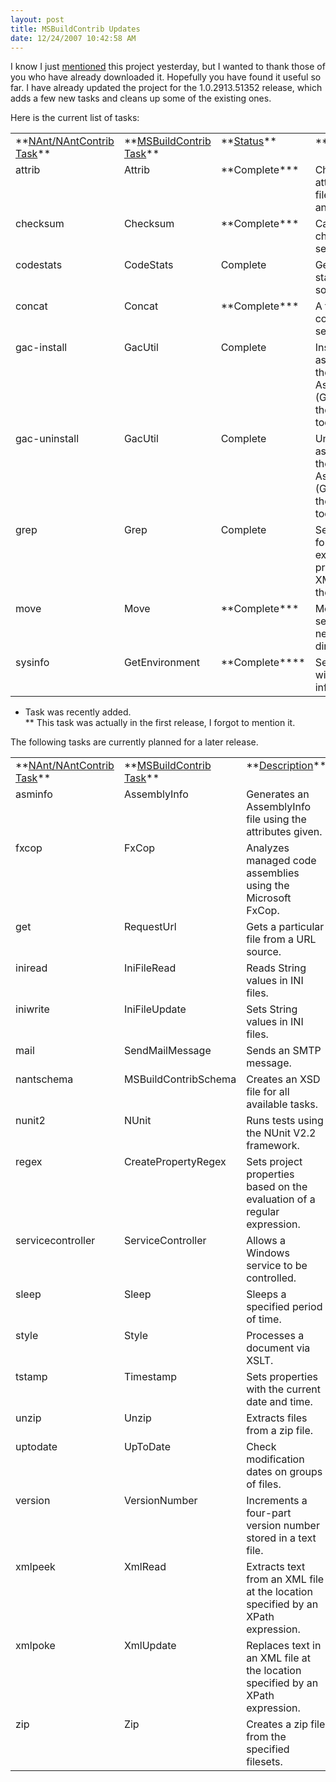 ```yaml
---
layout: post
title: MSBuildContrib Updates
date: 12/24/2007 10:42:58 AM
---
```


I know I just [mentioned](http://geekswithblogs.net/sdorman/archive/2007/12/23/msbuildcontrib-project-on-codeplex.aspx) this project yesterday, but I wanted to thank those of you who have already downloaded it. Hopefully you have found it useful so far. I have already updated the project for the 1.0.2913.51352 release, which adds a few new tasks and cleans up some of the existing ones.

Here is the current list of tasks:
  <table cellspacing="2" cellpadding="2" width="962" border="0"><tbody>     <tr>       <td valign="top" width="193">**<u>NAnt/NAntContrib Task</u>**</td>        <td valign="top" width="171">**<u>MSBuildContrib Task</u>**</td>        <td valign="top" width="94">**<u>Status</u>**</td>        <td valign="top" width="487">**<u>Description</u>**</td>     </tr>      <tr>       <td valign="top" width="194">attrib</td>        <td valign="top" width="173">Attrib</td>        <td valign="top" width="94">**Complete***</td>        <td valign="top" width="487">Changes the file attributes of a file or set of files and directories.</td>     </tr>      <tr>       <td valign="top" width="195">checksum</td>        <td valign="top" width="175">Checksum</td>        <td valign="top" width="94">**Complete***</td>        <td valign="top" width="487">Calculates checksums for a set of files.</td>     </tr>      <tr>       <td valign="top" width="196">codestats</td>        <td valign="top" width="177">CodeStats</td>        <td valign="top" width="94">Complete</td>        <td valign="top" width="487">Generates statistics from source code.</td>     </tr>      <tr>       <td valign="top" width="198">concat</td>        <td valign="top" width="178">Concat</td>        <td valign="top" width="94">**Complete***</td>        <td valign="top" width="487">A task that concatenates a set of files.</td>     </tr>      <tr>       <td valign="top" width="199">gac-install</td>        <td valign="top" width="179">GacUtil</td>        <td valign="top" width="94">Complete</td>        <td valign="top" width="487">Installs assemblies into the Global Assembly Cache (GAC) by using the gacutil SDK tool.</td>     </tr>      <tr>       <td valign="top" width="199">gac-uninstall</td>        <td valign="top" width="180">GacUtil</td>        <td valign="top" width="94">Complete</td>        <td valign="top" width="487">Uninstalls assemblies into the Global Assembly Cache (GAC) by using the gacutil SDK tool.</td>     </tr>      <tr>       <td valign="top" width="199">grep</td>        <td valign="top" width="181">Grep</td>        <td valign="top" width="94">Complete</td>        <td valign="top" width="487">Searches files for a regular-expression and produces an XML report of the matches.</td>     </tr>      <tr>       <td valign="top" width="199">move</td>        <td valign="top" width="182">Move</td>        <td valign="top" width="94">**Complete***</td>        <td valign="top" width="487">Moves a file or set of files to a new file or directory.</td>     </tr>      <tr>       <td valign="top" width="200">sysinfo</td>        <td valign="top" width="182">GetEnvironment</td>        <td valign="top" width="94">**Complete****</td>        <td valign="top" width="487">Sets properties with system information.</td>     </tr>   </tbody></table>  

* Task was recently added.      
** This task was actually in the first release, I forgot to mention it.

The following tasks are currently planned for a later release.
  <table cellspacing="2" cellpadding="2" width="958" border="0"><tbody>     <tr>       <td valign="top" width="170">**<u>NAnt/NAntContrib Task</u>**</td>        <td valign="top" width="162">**<u>MSBuildContrib Task</u>**</td>        <td valign="top" width="606">**<u>Description</u>**</td>     </tr>      <tr>       <td valign="top" width="175">asminfo</td>        <td valign="top" width="162">AssemblyInfo</td>        <td valign="top" width="606">Generates an AssemblyInfo file using the attributes given.</td>     </tr>      <tr>       <td valign="top" width="179">fxcop</td>        <td valign="top" width="162">FxCop</td>        <td valign="top" width="606">Analyzes managed code assemblies using the Microsoft FxCop.</td>     </tr>      <tr>       <td valign="top" width="182">get</td>        <td valign="top" width="162">RequestUrl</td>        <td valign="top" width="606">Gets a particular file from a URL source.</td>     </tr>      <tr>       <td valign="top" width="184">iniread</td>        <td valign="top" width="162">IniFileRead</td>        <td valign="top" width="606">Reads String values in INI files.</td>     </tr>      <tr>       <td valign="top" width="185">iniwrite</td>        <td valign="top" width="162">IniFileUpdate</td>        <td valign="top" width="606">Sets String values in INI files.</td>     </tr>      <tr>       <td valign="top" width="185">mail</td>        <td valign="top" width="162">SendMailMessage</td>        <td valign="top" width="606">Sends an SMTP message.</td>     </tr>      <tr>       <td valign="top" width="185">nantschema</td>        <td valign="top" width="162">MSBuildContribSchema</td>        <td valign="top" width="606">Creates an XSD file for all available tasks.</td>     </tr>      <tr>       <td valign="top" width="185">nunit2</td>        <td valign="top" width="162">NUnit</td>        <td valign="top" width="606">Runs tests using the NUnit V2.2 framework.</td>     </tr>      <tr>       <td valign="top" width="185">regex</td>        <td valign="top" width="162">CreatePropertyRegex</td>        <td valign="top" width="606">Sets project properties based on the evaluation of a regular expression.</td>     </tr>      <tr>       <td valign="top" width="185">servicecontroller</td>        <td valign="top" width="162">ServiceController</td>        <td valign="top" width="606">Allows a Windows service to be controlled.</td>     </tr>      <tr>       <td valign="top" width="184">sleep</td>        <td valign="top" width="162">Sleep</td>        <td valign="top" width="606">Sleeps a specified period of time.</td>     </tr>      <tr>       <td valign="top" width="185">style</td>        <td valign="top" width="162">Style</td>        <td valign="top" width="606">Processes a document via XSLT.</td>     </tr>      <tr>       <td valign="top" width="184">tstamp</td>        <td valign="top" width="162">Timestamp</td>        <td valign="top" width="606">Sets properties with the current date and time.</td>     </tr>      <tr>       <td valign="top" width="184">unzip</td>        <td valign="top" width="162">Unzip</td>        <td valign="top" width="606">Extracts files from a zip file.</td>     </tr>      <tr>       <td valign="top" width="184">uptodate</td>        <td valign="top" width="162">UpToDate</td>        <td valign="top" width="606">Check modification dates on groups of files.</td>     </tr>      <tr>       <td valign="top" width="184">version</td>        <td valign="top" width="162">VersionNumber</td>        <td valign="top" width="606">Increments a four-part version number stored in a text file.</td>     </tr>      <tr>       <td valign="top" width="184">xmlpeek</td>        <td valign="top" width="162">XmlRead</td>        <td valign="top" width="606">Extracts text from an XML file at the location specified by an XPath expression.</td>     </tr>      <tr>       <td valign="top" width="184">xmlpoke</td>        <td valign="top" width="162">XmlUpdate</td>        <td valign="top" width="606">Replaces text in an XML file at the location specified by an XPath expression.</td>     </tr>      <tr>       <td valign="top" width="184">zip</td>        <td valign="top" width="162">Zip</td>        <td valign="top" width="606">Creates a zip file from the specified filesets.</td>     </tr>   </tbody></table>
